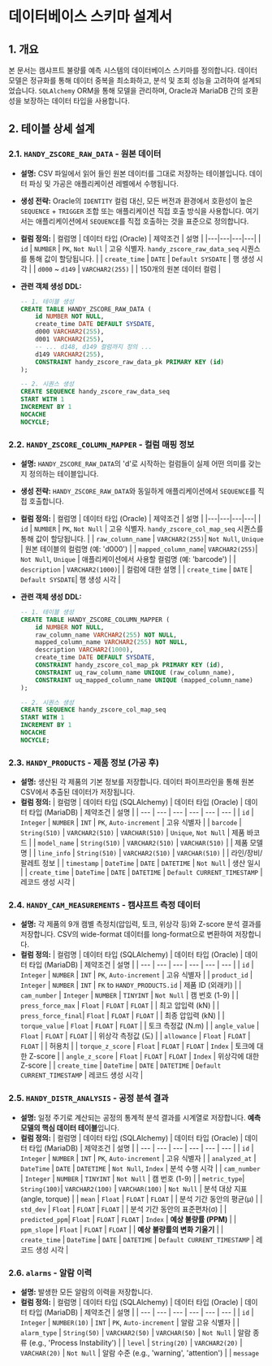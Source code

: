 # 데이터베이스 스키마 설계서

## 1. 개요

본 문서는 캠샤프트 불량률 예측 시스템의 데이터베이스 스키마를 정의합니다. 데이터 모델은 정규화를 통해 데이터 중복을 최소화하고, 분석 및 조회 성능을 고려하여 설계되었습니다. `SQLAlchemy` ORM을 통해 모델을 관리하며, Oracle과 MariaDB 간의 호환성을 보장하는 데이터 타입을 사용합니다.

## 2. 테이블 상세 설계

### 2.1. `HANDY_ZSCORE_RAW_DATA` - 원본 데이터

- **설명:** CSV 파일에서 읽어 들인 원본 데이터를 그대로 저장하는 테이블입니다. 데이터 파싱 및 가공은 애플리케이션 레벨에서 수행됩니다.
- **생성 전략:** Oracle의 `IDENTITY` 컬럼 대신, 모든 버전과 환경에서 호환성이 높은 `SEQUENCE` + `TRIGGER` 조합 또는 애플리케이션 직접 호출 방식을 사용합니다. 여기서는 애플리케이션에서 `SEQUENCE`를 직접 호출하는 것을 표준으로 정의합니다.
- **컬럼 정의:**
  | 컬럼명 | 데이터 타입 (Oracle) | 제약조건 | 설명 |
  |---|---|---|---|
  | `id` | `NUMBER` | `PK`, `Not Null` | 고유 식별자. `handy_zscore_raw_data_seq` 시퀀스를 통해 값이 할당됩니다. |
  | `create_time` | `DATE` | `Default SYSDATE` | 행 생성 시각 |
  | `d000` ~ `d149` | `VARCHAR2(255)` | | 150개의 원본 데이터 컬럼 |

- **관련 객체 생성 DDL:**

  ```sql
  -- 1. 테이블 생성
  CREATE TABLE HANDY_ZSCORE_RAW_DATA (
      id NUMBER NOT NULL,
      create_time DATE DEFAULT SYSDATE,
      d000 VARCHAR2(255),
      d001 VARCHAR2(255),
      -- ... d148, d149 컬럼까지 정의 ...
      d149 VARCHAR2(255),
      CONSTRAINT handy_zscore_raw_data_pk PRIMARY KEY (id)
  );

  -- 2. 시퀀스 생성
  CREATE SEQUENCE handy_zscore_raw_data_seq
  START WITH 1
  INCREMENT BY 1
  NOCACHE
  NOCYCLE;
  ```

### 2.2. `HANDY_ZSCORE_COLUMN_MAPPER` - 컬럼 매핑 정보

- **설명:** `HANDY_ZSCORE_RAW_DATA`의 'd'로 시작하는 컬럼들이 실제 어떤 의미를 갖는지 정의하는 테이블입니다.
- **생성 전략:** `HANDY_ZSCORE_RAW_DATA`와 동일하게 애플리케이션에서 `SEQUENCE`를 직접 호출합니다.
- **컬럼 정의:**
  | 컬럼명 | 데이터 타입 (Oracle) | 제약조건 | 설명 |
  |---|---|---|---|
  | `id` | `NUMBER` | `PK`, `Not Null` | 고유 식별자. `handy_zscore_col_map_seq` 시퀀스를 통해 값이 할당됩니다. |
  | `raw_column_name` | `VARCHAR2(255)`| `Not Null`, `Unique` | 원본 테이블의 컬럼명 (예: 'd000') |
  | `mapped_column_name`| `VARCHAR2(255)`| `Not Null`, `Unique` | 애플리케이션에서 사용할 컬럼명 (예: 'barcode') |
  | `description` | `VARCHAR2(1000)`| | 컬럼에 대한 설명 |
  | `create_time` | `DATE` | `Default SYSDATE`| 행 생성 시각 |

- **관련 객체 생성 DDL:**

  ```sql
  -- 1. 테이블 생성
  CREATE TABLE HANDY_ZSCORE_COLUMN_MAPPER (
      id NUMBER NOT NULL,
      raw_column_name VARCHAR2(255) NOT NULL,
      mapped_column_name VARCHAR2(255) NOT NULL,
      description VARCHAR2(1000),
      create_time DATE DEFAULT SYSDATE,
      CONSTRAINT handy_zscore_col_map_pk PRIMARY KEY (id),
      CONSTRAINT uq_raw_column_name UNIQUE (raw_column_name),
      CONSTRAINT uq_mapped_column_name UNIQUE (mapped_column_name)
  );

  -- 2. 시퀀스 생성
  CREATE SEQUENCE handy_zscore_col_map_seq
  START WITH 1
  INCREMENT BY 1
  NOCACHE
  NOCYCLE;
  ```

### 2.3. `HANDY_PRODUCTS` - 제품 정보 (가공 후)

- **설명:** 생산된 각 제품의 기본 정보를 저장합니다. 데이터 파이프라인을 통해 원본 CSV에서 추출된 데이터가 저장됩니다.
- **컬럼 정의:**
  | 컬럼명 | 데이터 타입 (SQLAlchemy) | 데이터 타입 (Oracle) | 데이터 타입 (MariaDB) | 제약조건 | 설명 |
  | --- | --- | --- | --- | --- | --- |
  | `id` | `Integer` | `NUMBER` | `INT` | `PK`, `Auto-increment` | 고유 식별자 |
  | `barcode` | `String(510)` | `VARCHAR2(510)` | `VARCHAR(510)` | `Unique`, `Not Null` | 제품 바코드 |
  | `model_name` | `String(510)` | `VARCHAR2(510)` | `VARCHAR(510)` | | 제품 모델명 |
  | `line_info` | `String(510)` | `VARCHAR2(510)` | `VARCHAR(510)` | | 라인/장비/팔레트 정보 |
  | `timestamp` | `DateTime` | `DATE` | `DATETIME` | `Not Null` | 생산 일시 |
  | `create_time` | `DateTime` | `DATE` | `DATETIME` | `Default CURRENT_TIMESTAMP` | 레코드 생성 시각 |

### 2.4. `HANDY_CAM_MEASUREMENTS` - 캠샤프트 측정 데이터

- **설명:** 각 제품의 9개 캠별 측정치(압입력, 토크, 위상각 등)와 Z-score 분석 결과를 저장합니다. CSV의 wide-format 데이터를 long-format으로 변환하여 저장합니다.
- **컬럼 정의:**
  | 컬럼명 | 데이터 타입 (SQLAlchemy) | 데이터 타입 (Oracle) | 데이터 타입 (MariaDB) | 제약조건 | 설명 |
  | --- | --- | --- | --- | --- | --- |
  | `id` | `Integer` | `NUMBER` | `INT` | `PK`, `Auto-increment` | 고유 식별자 |
  | `product_id` | `Integer` | `NUMBER` | `INT` | `FK` to `HANDY_PRODUCTS.id` | 제품 ID (외래키) |
  | `cam_number` | `Integer` | `NUMBER` | `TINYINT` | `Not Null` | 캠 번호 (1-9) |
  | `press_force_max` | `Float` | `FLOAT` | `FLOAT` | | 최고 압입력 (kN) |
  | `press_force_final`| `Float` | `FLOAT` | `FLOAT` | | 최종 압입력 (kN) |
  | `torque_value` | `Float` | `FLOAT` | `FLOAT` | | 토크 측정값 (N.m) |
  | `angle_value` | `Float` | `FLOAT` | `FLOAT` | | 위상각 측정값 (도) |
  | `allowance` | `Float` | `FLOAT` | `FLOAT` | | 허용치 |
  | `torque_z_score` | `Float` | `FLOAT` | `FLOAT` | `Index` | 토크에 대한 Z-score |
  | `angle_z_score` | `Float` | `FLOAT` | `FLOAT` | `Index` | 위상각에 대한 Z-score |
  | `create_time` | `DateTime` | `DATE` | `DATETIME` | `Default CURRENT_TIMESTAMP` | 레코드 생성 시각 |

### 2.5. `HANDY_DISTR_ANALYSIS` - 공정 분석 결과

- **설명:** 일정 주기로 계산되는 공정의 통계적 분석 결과를 시계열로 저장합니다. **예측 모델의 핵심 데이터 테이블**입니다.
- **컬럼 정의:**
  | 컬럼명 | 데이터 타입 (SQLAlchemy) | 데이터 타입 (Oracle) | 데이터 타입 (MariaDB) | 제약조건 | 설명 |
  | --- | --- | --- | --- | --- | --- |
  | `id` | `Integer` | `NUMBER` | `INT` | `PK`, `Auto-increment` | 고유 식별자 |
  | `analyzed_at` | `DateTime` | `DATE` | `DATETIME` | `Not Null`, `Index` | 분석 수행 시각 |
  | `cam_number` | `Integer` | `NUMBER` | `TINYINT` | `Not Null` | 캠 번호 (1-9) |
  | `metric_type`| `String(100)`| `VARCHAR2(100)` | `VARCHAR(100)` | `Not Null` | 분석 대상 지표 (angle, torque) |
  | `mean` | `Float` | `FLOAT` | `FLOAT` | | 분석 기간 동안의 평균(μ) |
  | `std_dev` | `Float` | `FLOAT` | `FLOAT` | | 분석 기간 동안의 표준편차(σ) |
  | `predicted_ppm`| `Float` | `FLOAT` | `FLOAT` | `Index` | **예상 불량률 (PPM)** |
  | `ppm_slope` | `Float` | `FLOAT` | `FLOAT` | | **예상 불량률의 변화 기울기** |
  | `create_time` | `DateTime` | `DATE` | `DATETIME` | `Default CURRENT_TIMESTAMP` | 레코드 생성 시각 |

### 2.6. `alarms` - 알람 이력

- **설명:** 발생한 모든 알람의 이력을 저장합니다.
- **컬럼 정의:**
  | 컬럼명 | 데이터 타입 (SQLAlchemy) | 데이터 타입 (Oracle) | 데이터 타입 (MariaDB) | 제약조건 | 설명 |
  | --- | --- | --- | --- | --- | --- |
  | `id` | `Integer` | `NUMBER(10)` | `INT` | `PK`, `Auto-increment` | 알람 고유 식별자 |
  | `alarm_type` | `String(50)` | `VARCHAR2(50)` | `VARCHAR(50)` | `Not Null` | 알람 종류 (e.g., 'Process Instability') |
  | `level` | `String(20)` | `VARCHAR2(20)` | `VARCHAR(20)` | `Not Null` | 알람 수준 (e.g., 'warning', 'attention') |
  | `message`
